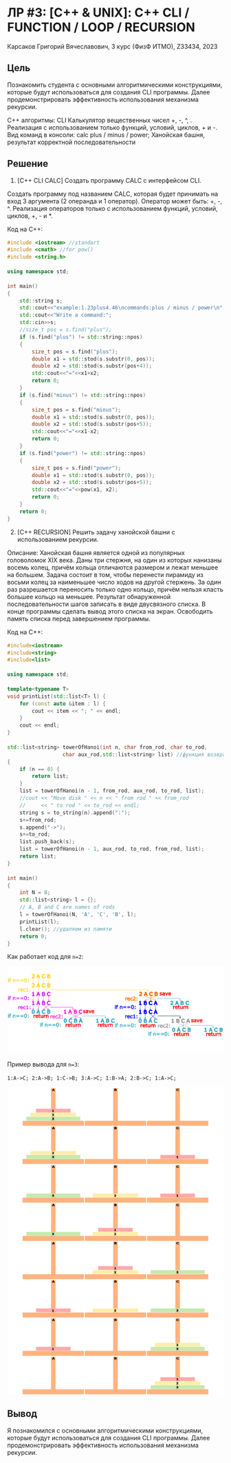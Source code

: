 # ЛР \#3: [C++ & UNIX]: C++ CLI / FUNCTION / LOOP / RECURSION

Карсаков Григорий Вячеславович, 3 курс (ФизФ ИТМО), Z33434, 2023

## Цель

Познакомить студента с основными алгоритмическими конструкциями, которые будут
использоваться для создания CLI программы. Далее продемонстрировать
эффективность использования механизма рекурсии.

С++ алгоритмы: CLI Калькулятор вещественных чисел +, -, ^, . Реализация с
использованием только функций, условий, циклов, + и -. Вид команд в консоли: calc
plus / minus / power; Ханойская башня, результат корректной последовательности

## Решение

1. [С++ CLI CALC] Создать программу CALC с интерфейсом CLI.

Создать программу под названием CALC, которая будет принимать на вход 3
аргумента (2 операнда и 1 оператор). Оператор может быть: +, -, ^. Реализация
операторов только с использованием функций, условий, циклов, +, - и *.

Код на C++:

```C++
#include <iostream> //standart
#include <cmath> //for pow()
#include <string.h>

using namespace std;

int main()
{
    std::string s;
    std::cout<<"example:1.23plus4.46\ncommands:plus / minus / power\n";
    std::cout<<"Write a command:";
    std::cin>>s;
    //size_t pos = s.find("plus");
    if (s.find("plus") != std::string::npos)
    {
        size_t pos = s.find("plus");
        double x1 = std::stod(s.substr(0, pos));
        double x2 = std::stod(s.substr(pos+4));
        std::cout<<"="<<x1+x2;
        return 0;
    }
    if (s.find("minus") != std::string::npos)
    {
        size_t pos = s.find("minus");
        double x1 = std::stod(s.substr(0, pos));
        double x2 = std::stod(s.substr(pos+5));
        std::cout<<"="<<x1-x2;
        return 0;
    }
    if (s.find("power") != std::string::npos)
    {
        size_t pos = s.find("power");
        double x1 = std::stod(s.substr(0, pos));
        double x2 = std::stod(s.substr(pos+5));
        std::cout<<"="<<pow(x1, x2);
        return 0;
    }
    return 0;
}
```

2. [C++ RECURSION] Решить задачу ханойской башни с использованием рекурсии.

Описание: Ханойская башня является одной из популярных головоломок XIX века.
Даны три стержня, на один из которых нанизаны восемь колец, причём кольца
отличаются размером и лежат меньшее на большем. Задача состоит в том, чтобы
перенести пирамиду из восьми колец за наименьшее число ходов на другой
стержень. За один раз разрешается переносить только одно кольцо, причём нельзя
класть большее кольцо на меньшее.
Результат обнаруженной последовательности шагов записать в виде двусвязного
списка. В конце программы сделать вывод этого списка на экран. Освободить
память списка перед завершением программы.

Код на C++:

```C++
#include<iostream>
#include<string>
#include<list>

using namespace std;

template<typename T>
void printList(std::list<T> l) {
    for (const auto &item : l) {
        cout << item << "; " << endl;
    }
    cout << endl;
}
  
std::list<string> towerOfHanoi(int n, char from_rod, char to_rod,
                  char aux_rod,std::list<string> list) //функция возвращает список действий
{
    if (n == 0) {
        return list;
    }
    list = towerOfHanoi(n - 1, from_rod, aux_rod, to_rod, list);
    //cout << "Move disk " << n << " from rod " << from_rod
    //     << " to rod " << to_rod << endl;
    string s = to_string(n).append(":");
    s+=from_rod;
    s.append("->");
    s+=to_rod;
    list.push_back(s);
    list = towerOfHanoi(n - 1, aux_rod, to_rod, from_rod, list);
    return list;
}
  
int main()
{
    int N = 8;
    std::list<string> l = {};
    // A, B and C are names of rods
    l = towerOfHanoi(N, 'A', 'C', 'B', l);
    printList(l);
    l.clear(); //удаляем из памяти
    return 0;
}
```
Как работает код для `n=2`:

![Getting Started](hanoi.png)


Пример вывода для `n=3`:

`1:A->C; 2:A->B; 1:C->B; 3:A->C; 1:B->A; 2:B->C; 1:A->C;`

![Getting Started](lab3.svg)

## Вывод

Я познакомился с основными алгоритмическими конструкциями, которые будут
использоваться для создания CLI программы. Далее продемонстрировать
эффективность использования механизма рекурсии.
